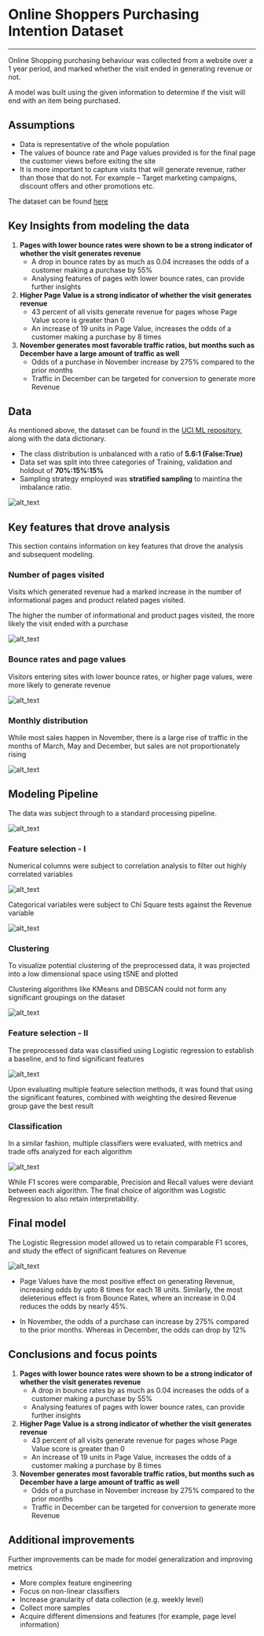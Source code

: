 # Online Shoppers Purchasing Intention Dataset
----------

Online Shopping purchasing behaviour was collected from a website over a 1 year period, and marked whether the visit ended in generating revenue or not. 

A model was built using the given information to determine if the visit will end with an item being purchased.


## Assumptions

- Data is representative of the whole population
- The values of bounce rate and Page values provided is for the final page the customer views before exiting the site
- It is more important to capture visits that will generate revenue, rather than those that do not. For example – Target marketing campaigns, discount offers and other promotions etc.


The dataset can be found [here](https://archive.ics.uci.edu/ml/datasets/Online+Shoppers+Purchasing+Intention+Dataset)

## Key Insights from modeling the data

1. <b>Pages with lower bounce rates were shown to be a strong indicator of whether the visit generates revenue</b>
	- A drop in bounce rates by as much as 0.04 increases the odds of a customer making a purchase by 55%
	- Analysing features of pages with lower bounce rates, can provide further insights
1. <b>Higher Page Value is a strong indicator of whether the visit generates revenue</b>
	- 43 percent of all visits generate revenue for pages whose Page Value score is greater than 0
	- An increase of 19 units in Page Value, increases the odds of a customer making a purchase by 8 times
1. <b>November generates most favorable traffic ratios, but months such as December have a large amount of traffic as well</b>
	- Odds of a purchase in November increase by 275% compared to the prior months
	- Traffic in December can be targeted for conversion to generate more Revenue
	


## Data

As mentioned above, the dataset can be found in the [UCI ML repository](https://archive.ics.uci.edu/ml/datasets/Online+Shoppers+Purchasing+Intention+Dataset), along with the data dictionary.

 - The class distribution is unbalanced with a ratio of <b>5.6:1 (False:True)</b>
 - Data set was split into three categories of Training, validation and holdout of <b>70%:15%:15%</b>
 - Sampling strategy employed was <b>stratified sampling</b> to maintina the imbalance ratio.

![alt_text](https://github.com/Srihari231092/Srihari231092.github.io/res/online_shoppers/class_imb.png)

## Key features that drove analysis 

This section contains information on key features that drove the analysis and subsequent modeling.

### Number of pages visited 

Visits which generated revenue had a marked increase in the number of informational pages and product related pages visited.

The higher the number of informational and product pages visited, the more likely the visit ended with a purchase

![alt_text](https://github.com/Srihari231092/Srihari231092.github.io/res/online_shoppers/info_prod.png)

### Bounce rates and page values

Visitors entering sites with lower bounce rates, or higher page values, were more likely to generate revenue
 
![alt_text](https://github.com/Srihari231092/Srihari231092.github.io/res/online_shoppers/bounce_rates_page_val.PNG)

### Monthly distribution

While most sales happen in November, there is a large rise of traffic in the months of  March, May and December, but sales are not proportionately rising

![alt_text](https://github.com/Srihari231092/Srihari231092.github.io/res/online_shoppers/month.png)


## Modeling Pipeline

The data was subject through to a standard processing pipeline.

![alt_text](https://github.com/Srihari231092/Srihari231092.github.io/res/online_shoppers/preproc_pipeline.PNG)

### Feature selection - I

Numerical columns were subject to correlation analysis to filter out highly correlated variables

![alt_text](https://github.com/Srihari231092/Srihari231092.github.io/res/online_shoppers/num_corr.png)


Categorical variables were subject to Chi Square tests against the Revenue variable

![alt_text](https://github.com/Srihari231092/Srihari231092.github.io/res/online_shoppers/chisq.PNG)


### Clustering

To visualize potential clustering of the preprocessed data, it was projected into a low dimensional space using tSNE and plotted

Clustering algorithms like KMeans and DBSCAN could not form any significant groupings on the dataset

![alt_text](https://github.com/Srihari231092/Srihari231092.github.io/res/online_shoppers/clustering.PNG)


### Feature selection - II

The preprocessed data was classified using Logistic regression to establish a baseline, and to find significant features

![alt_text](https://github.com/Srihari231092/Srihari231092.github.io/res/online_shoppers/logreg1.PNG)

Upon evaluating multiple feature selection methods, it was found that using the significant features, combined with weighting the desired Revenue group gave the best result


### Classification 

In a similar fashion, multiple classifiers were evaluated, with metrics and trade offs analyzed for each algorithm

![alt_text](https://github.com/Srihari231092/Srihari231092.github.io/res/online_shoppers/classifiers.PNG)


While F1 scores were comparable, Precision and Recall values were deviant between each algorithm.
The final choice of algorithm was Logistic Regression to also retain interpretability.
 
## Final model

The Logistic Regression model allowed us to retain comparable F1 scores, and study the effect of significant features on Revenue

![alt_text](https://github.com/Srihari231092/Srihari231092.github.io/res/online_shoppers/logreg_final.PNG)

- Page Values have the most positive effect on generating Revenue, increasing odds by upto 8 times for each 18 units.
Similarly, the most deleterious effect is from Bounce Rates, where an increase in 0.04 reduces the odds by nearly 45%.

- In November, the odds of a purchase can increase by 275% compared to the prior months. Whereas in December, the odds can drop by 12%


## Conclusions and focus points

1. <b>Pages with lower bounce rates were shown to be a strong indicator of whether the visit generates revenue</b>
	- A drop in bounce rates by as much as 0.04 increases the odds of a customer making a purchase by 55%
	- Analysing features of pages with lower bounce rates, can provide further insights
1. <b>Higher Page Value is a strong indicator of whether the visit generates revenue</b>
	- 43 percent of all visits generate revenue for pages whose Page Value score is greater than 0
	- An increase of 19 units in Page Value, increases the odds of a customer making a purchase by 8 times
1. <b>November generates most favorable traffic ratios, but months such as December have a large amount of traffic as well</b>
	- Odds of a purchase in November increase by 275% compared to the prior months
	- Traffic in December can be targeted for conversion to generate more Revenue
	

## Additional improvements

Further improvements can be made for model generalization and improving metrics

 - More complex feature engineering
 - Focus on non-linear classifiers 
 - Increase granularity of data collection (e.g. weekly level)
 - Collect more samples
 - Acquire different dimensions and features (for example, page level information)






